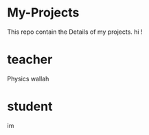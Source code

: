 # My-Projects
This repo contain the Details of my projects.
hi !

# teacher
Physics wallah

# student
im

